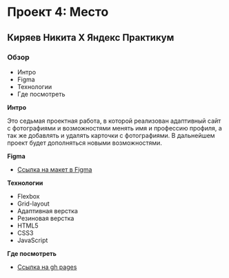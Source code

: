 # Проект 4: Место

## Киряев Никита X Яндекс Практикум

### Обзор

- Интро
- Figma
- Технологии
- Где посмотреть

**Интро**

Это седьмая проектная работа, в которой реализован адаптивный сайт с фотографиями и возможностями менять имя и профессию профиля, а так же добавлять и удалять карточки с фотографиями. В дальнейшем проект будет дополняться новыми возможностями.

**Figma**

- [Ссылка на макет в Figma](https://www.figma.com/file/StZjf8HnoeLdiXS7dYrLAh/JavaScript.-Sprint-4)

**Технологии**

- Flexbox
- Grid-layout
- Адаптивная верстка
- Резиновая верстка
- HTML5
- CSS3
- JavaScript

**Где посмотреть**

- [Ссылка на gh pages](https://NikitaKiryaev-web.github.io/mesto)
